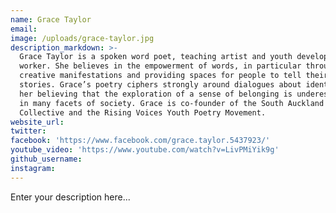 ```yaml
---
name: Grace Taylor
email:
image: /uploads/grace-taylor.jpg
description_markdown: >-
  Grace Taylor is a spoken word poet, teaching artist and youth development
  worker. She believes in the empowerment of words, in particular through
  creative manifestations and providing spaces for people to tell their own
  stories. Grace’s poetry ciphers strongly around dialogues about identity, with
  her believing that the exploration of a sense of belonging is underestimated
  in many facets of society. Grace is co-founder of the South Auckland Poets
  Collective and the Rising Voices Youth Poetry Movement.
website_url:
twitter:
facebook: 'https://www.facebook.com/grace.taylor.5437923/'
youtube_video: 'https://www.youtube.com/watch?v=LivPMiYik9g'
github_username:
instagram:
---
```


Enter your description here...
